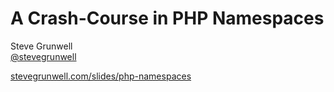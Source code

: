 <!-- .slide: class="title-slide" -->
# A Crash-Course in PHP Namespaces

Steve Grunwell<br>
[@stevegrunwell](https://twitter.com/stevegrunwell)

[stevegrunwell.com/slides/php-namespaces](https://stevegrunwell.com/php-namespaces)<!-- .element: class="slides-link" -->
